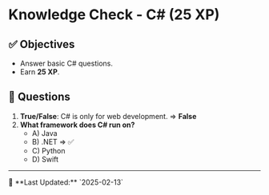# Knowledge Check - C# (25 XP)

## ✅ Objectives
- Answer basic C# questions.
- Earn **25 XP**.

## 📖 Questions
1. **True/False**: C# is only for web development. => <b>False</b>
2. **What framework does C# run on?**
   - A) Java  
   - B) .NET  => ✅
   - C) Python  
   - D) Swift  

<hr>
📅 **Last Updated:** `2025-02-13`